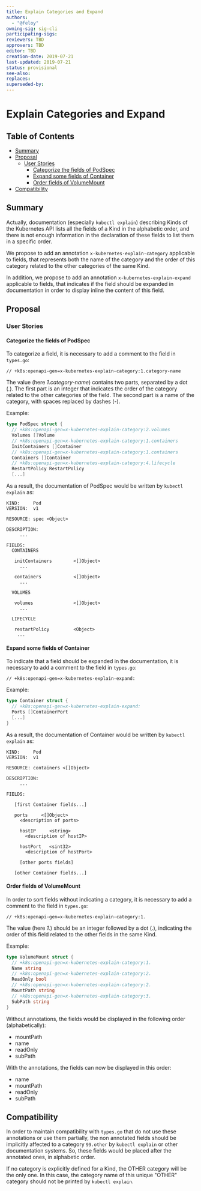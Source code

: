 ```yaml
---
title: Explain Categories and Expand
authors:
  - "@feloy"
owning-sig: sig-cli
participating-sigs:
reviewers: TBD
approvers: TBD
editor: TBD
creation-date: 2019-07-21
last-updated: 2019-07-21
status: provisional
see-also:
replaces:
superseded-by:
---
```


# Explain Categories and Expand

## Table of Contents

<!-- toc -->
- [Summary](#summary)
- [Proposal](#proposal)
  - [User Stories](#user-stories)
    - [Categorize the fields of PodSpec](#categorize-the-fields-of-podspec)
    - [Expand some fields of Container](#expand-some-fields-of-container)
    - [Order fields of VolumeMount](#order-fields-of-volumemount)
- [Compatibility](#compatibility)
<!-- /toc -->

## Summary

Actually, documentation (especially `kubectl explain`) describing Kinds of the Kubernetes API
lists all the fields of a Kind in the alphabetic order, and there is not enough information in the declaration of these fields to list them in a specific order.

We propose to add an annotation `x-kubernetes-explain-category` applicable to fields, that represents both
the name of the category and the order of this category related to the other categories of the same Kind.

In addition, we propose to add an annotation `x-kubernetes-explain-expand` applicable to fields, 
that indicates if the field should be expanded in documentation in order to display inline the content 
of this field.

## Proposal

### User Stories

#### Categorize the fields of PodSpec

To categorize a field, it is necessary to add a comment to the field in `types.go`:

```
// +k8s:openapi-gen=x-kubernetes-explain-category:1.category-name
```

The value (here *1.category-name*) contains two parts, separated by a dot (.).
The first part is an integer that indicates the order of the category related to the
other categories of the field. The second part is a name of the category, with spaces
replaced by dashes (-).

Example:
```go
type PodSpec struct {
  // +k8s:openapi-gen=x-kubernetes-explain-category:2.volumes
  Volumes []Volume
  // +k8s:openapi-gen=x-kubernetes-explain-category:1.containers
  InitContainers []Container
  // +k8s:openapi-gen=x-kubernetes-explain-category:1.containers
  Containers []Container
  // +k8s:openapi-gen=x-kubernetes-explain-category:4.lifecycle
  RestartPolicy RestartPolicy
  [...]
```

As a result, the documentation of PodSpec would be written by `kubectl explain` as:
```
KIND:     Pod
VERSION:  v1

RESOURCE: spec <Object>

DESCRIPTION:
     ...
     
FIELDS:
  CONTAINERS

   initContainers        <[]Object>
     ...

   containers            <[]Object>
     ...

  VOLUMES

   volumes               <[]Object>
     ...

  LIFECYCLE
  
   restartPolicy         <Object>
    ...
```

#### Expand some fields of Container

To indicate that a field should be expanded in the documentation, it is necessary to add a comment to the field in `types.go`:

```
// +k8s:openapi-gen=x-kubernetes-explain-expand:
```

Example:

```go
type Container struct {
  // +k8s:openapi-gen=x-kubernetes-explain-expand:
  Ports []ContainerPort
  [...]
}
```

As a result, the documentation of Container would be written by `kubectl explain` as:

```
KIND:     Pod
VERSION:  v1

RESOURCE: containers <[]Object>

DESCRIPTION:
     ...

FIELDS:

   [first Container fields...]

   ports     <[]Object>
     <description of ports>

     hostIP     <string>
       <description of hostIP>

     hostPort   <sint32>
       <description of hostPort>

     [other ports fields]

   [other Container fields...]
```

#### Order fields of VolumeMount

In order to sort fields without indicating a category, it is necessary to add a comment to the field in `types.go`:

```
// +k8s:openapi-gen=x-kubernetes-explain-category:1.
```

The value (here *1.*) should be an integer followed by a dot (.), indicating 
the order of this field related to the other fields in the same Kind.

Example:
```go
type VolumeMount struct {
  // +k8s:openapi-gen=x-kubernetes-explain-category:1.
  Name string
  // +k8s:openapi-gen=x-kubernetes-explain-category:2.
  ReadOnly bool 
  // +k8s:openapi-gen=x-kubernetes-explain-category:2.
  MountPath string
  // +k8s:openapi-gen=x-kubernetes-explain-category:3.
  SubPath string 
}  
```

Without annotations, the fields would be displayed in the following order (alphabetically):
- mountPath
- name
- readOnly
- subPath

With the annotations, the fields can now be displayed in this order:
- name
- mountPath
- readOnly
- subPath

## Compatibility

In order to maintain compatibility with `types.go` that do not use 
these annotations or use them partially, the non annotated fields 
should be implicitly affected to a category `99.other` by `kubectl explain` or other documentation systems. So, these fields would be placed after the annotated ones, in alphabetic order.

If no category is explicitly defined for a Kind, the OTHER category will be the only one. In this case, the category name of this unique "OTHER" category should not be printed by `kubectl explain`.
